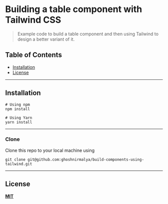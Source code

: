 # Building a table component with Tailwind CSS

> Example code to build a table component and then using Tailwind to design a better variant of it.

## Table of Contents

- [Installation](#installation)
- [License](#license)

---

## Installation

```
# Using npm
npm install

# Using Yarn
yarn install
```

---

### Clone

Clone this repo to your local machine using

```
git clone git@github.com:ghoshnirmalya/build-components-using-tailwind.git
```

---

## License

**[MIT](http://opensource.org/licenses/mit-license.php)**
